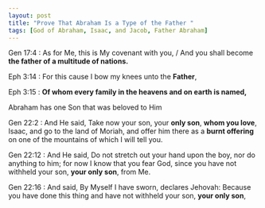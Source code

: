 ```yaml
---
layout: post
title: "Prove That Abraham Is a Type of the Father "
tags: [God of Abraham, Isaac, and Jacob, Father Abraham]
---
```


Gen 17:4
: As for Me, this is My covenant with you, / And you shall become **the father of a multitude of nations.**

Eph 3:14
: For this cause I bow my knees unto the **Father**,

Eph 3:15
: **Of whom every family in the heavens and on earth is named,**

Abraham has one Son that was beloved to Him

Gen 22:2
: And He said, Take now your son, your **only son**, **whom you love**, Isaac, and go to the land of Moriah, and offer him there as a **burnt offering** on one of the mountains of which I will tell you.

Gen 22:12
: And He said, Do not stretch out your hand upon the boy, nor do anything to him; for now I know that you fear God, since you have not withheld your son, **your only son**, from Me.

Gen 22:16
: And said, By Myself I have sworn, declares Jehovah: Because you have done this thing and have not withheld your son, **your only son**,
